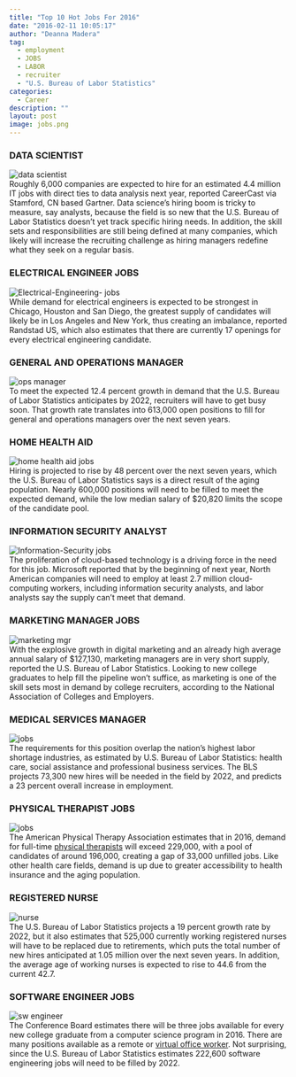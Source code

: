 ```yaml
---
title: "Top 10 Hot Jobs For 2016"
date: "2016-02-11 10:05:17"
author: "Deanna Madera"
tag:
  - employment
  - JOBS
  - LABOR
  - recruiter
  - "U.S. Bureau of Labor Statistics"
categories:
  - Career
description: ""
layout: post
image: jobs.png
---
```


### DATA SCIENTIST

![data scientist](/posts/data-scientist.jpg)  
Roughly 6,000 companies are expected to hire for an estimated 4.4 million IT jobs with direct ties to data analysis next year, reported CareerCast via Stamford, CN based Gartner. Data science’s hiring boom is tricky to measure, say analysts, because the field is so new that the U.S. Bureau of Labor Statistics doesn’t yet track specific hiring needs. In addition, the skill sets and responsibilities are still being defined at many companies, which likely will increase the recruiting challenge as hiring managers redefine what they seek on a regular basis.

### ELECTRICAL ENGINEER JOBS

![Electrical-Engineering- jobs](/posts/Electrical-Engineering-.jpg)  
While demand for electrical engineers is expected to be strongest in Chicago, Houston and San Diego, the greatest supply of candidates will likely be in Los Angeles and New York, thus creating an imbalance, reported Randstad US, which also estimates that there are currently 17 openings for every electrical engineering candidate.

### GENERAL AND OPERATIONS MANAGER

![ops manager](/posts/ops-manager.jpg)  
To meet the expected 12.4 percent growth in demand that the U.S. Bureau of Labor Statistics anticipates by 2022, recruiters will have to get busy soon. That growth rate translates into 613,000 open positions to fill for general and operations managers over the next seven years.

### HOME HEALTH AID

![home health aid jobs](/posts/home-health-aid-1024x682.jpg)  
Hiring is projected to rise by 48 percent over the next seven years, which the U.S. Bureau of Labor Statistics says is a direct result of the aging population. Nearly 600,000 positions will need to be filled to meet the expected demand, while the low median salary of $20,820 limits the scope of the candidate pool.

### INFORMATION SECURITY ANALYST

![Information-Security jobs](/posts/Information-Security-1024x576.jpg)  
The proliferation of cloud-based technology is a driving force in the need for this job. Microsoft reported that by the beginning of next year, North American companies will need to employ at least 2.7 million cloud-computing workers, including information security analysts, and labor analysts say the supply can’t meet that demand.

### MARKETING MANAGER JOBS

![marketing mgr](/posts/marketing-mgr-1024x681.jpg)  
With the explosive growth in digital marketing and an already high average annual salary of $127,130, marketing managers are in very short supply, reported the U.S. Bureau of Labor Statistics. Looking to new college graduates to help fill the pipeline won’t suffice, as marketing is one of the skill sets most in demand by college recruiters, according to the National Association of Colleges and Employers.

### MEDICAL SERVICES MANAGER

![jobs](/posts/med-services-2.jpg)  
The requirements for this position overlap the nation’s highest labor shortage industries, as estimated by U.S. Bureau of Labor Statistics: health care, social assistance and professional business services. The BLS projects 73,300 new hires will be needed in the field by 2022, and predicts a 23 percent overall increase in employment.

### PHYSICAL THERAPIST JOBS

![jobs](/posts/physical-therapist-1024x680.jpg)  
The American Physical Therapy Association estimates that in 2016, demand for full-time [physical therapists](/which-jobs-have-the-highest-and-lowest-divorce-rate) will exceed 229,000, with a pool of candidates of around 196,000, creating a gap of 33,000 unfilled jobs. Like other health care fields, demand is up due to greater accessibility to health insurance and the aging population.

### REGISTERED NURSE

![nurse](/posts/nurse.jpg)  
The U.S. Bureau of Labor Statistics projects a 19 percent growth rate by 2022, but it also estimates that 525,000 currently working registered nurses will have to be replaced due to retirements, which puts the total number of new hires anticipated at 1.05 million over the next seven years. In addition, the average age of working nurses is expected to rise to 44.6 from the current 42.7.

### SOFTWARE ENGINEER JOBS

![sw engineer](/posts/sw-engineer.jpeg)  
The Conference Board estimates there will be three jobs available for every new college graduate from a computer science program in 2016. There are many positions available as a remote or [virtual office worker](/70-companies-hire-remote-workers-virtual-jobs-uncovered). Not surprising, since the U.S. Bureau of Labor Statistics estimates 222,600 software engineering jobs will need to be filled by 2022.
